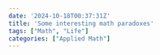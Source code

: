 ```yaml
---
date: '2024-10-18T00:37:31Z'
title: 'Some interesting math paradoxes'
tags: ["Math", "Life"]
categories: ["Applied Math"]
---
```

# 